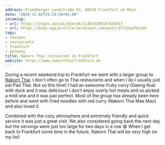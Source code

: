 ```yaml
---
address: Friedberger Landstraße 83, 60318 Frankfurt am Main
date: "2024-11-02T21:33:50+01:00"
incoming:
- url: https://chaos.social/@zerok/113415299167654917
- url: https://bsky.app/profile/zerokspot.com/post/3l7ykeofbcw2s
tags:
- reviews
- restaurants
- frankfurt
- germany
title: Nakorn Thai restaurant in Frankfurt
website: https://www.nakornthaifrankfurt.de
---
```


During a recent weekend trip to Frankfurt we went with a larger group to [Nakorn Thai](https://www.nakornthaifrankfurt.de). I don't often go to Thai restaurants and when I do I usually just eat Pad Thai. Not so this time! I had an awesome fruity curry (Gaeng Kua) with duck and it was delicious! I don't enjoy overly hot meals and so picked a mild one and it was just perfect. Most of the group has already been here before and went with fried noodles with red curry (Nakorn Thai Mae Mau) and also loved it.

Combined with the cozy atmosphere and extremely friendly and quick service it was just a great visit. We also considered going back the next day but the servings were just too large for two days in a row 😄  When I get back to Frankfurt some time in the future, Nakorn Thai will be very high on my list!
